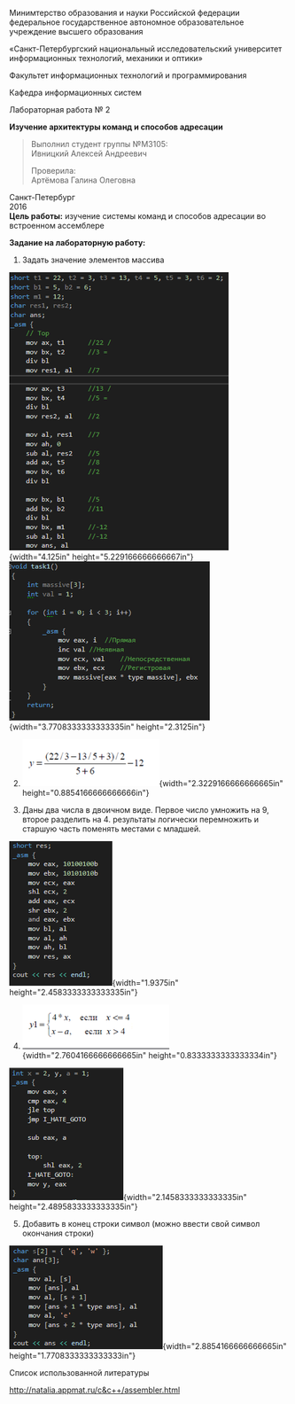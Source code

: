Минимтерство образования и науки Российской федерации\
федеральное государственное автономное образовательное учреждение
высшего образования

«Санкт-Петербургский национальный исследовательский университет\
информационных технологий, механики и оптики»

Факультет информационных технологий и программирования

Кафедра информационных систем

Лабораторная работа № 2

**Изучение архитектуры команд и способов адресации**

> Выполнил студент группы №М3105:\
> Ивницкий Алексей Андреевич
>
> Проверила:\
> Артёмова Галина Олеговна

Санкт-Петербург\
2016\
**Цель работы:** изучение системы команд и способов адресации во
встроенном ассемблере

**Задание на лабораторную работу:**

1)  Задать значение элементов массива

![](./lab-2//media/image1.png){width="4.125in"
height="5.229166666666667in"}![](./lab-2//media/image2.png){width="3.7708333333333335in"
height="2.3125in"}

2)  ![](./lab-2//media/image3.png){width="2.3229166666666665in"
    height="0.8854166666666666in"}

3)  Даны два числа в двоичном виде. Первое число умножить на 9, второе
    разделить на 4. результаты логически перемножить и старшую часть
    поменять местами с младшей.

![](./lab-2//media/image4.png){width="1.9375in"
height="2.4583333333333335in"}

4)  ![](./lab-2//media/image5.png){width="2.7604166666666665in"
    height="0.8333333333333334in"}

![](./lab-2//media/image6.png){width="2.1458333333333335in"
height="2.4895833333333335in"}

5)  Добавить в конец строки символ (можно ввести свой символ окончания
    строки)

![](./lab-2//media/image7.png){width="2.8854166666666665in"
height="1.7708333333333333in"}

Список использованной литературы

http://natalia.appmat.ru/c&c++/assembler.html
